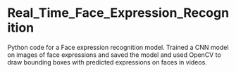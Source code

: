 # Real_Time_Face_Expression_Recognition
Python code for a Face expression recognition model.
Trained a CNN model on images of face expressions and saved the model and used OpenCV to draw bounding boxes with predicted expressions on faces in videos.
